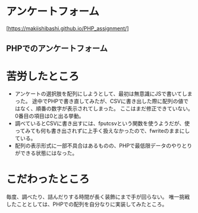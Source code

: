 # アンケートフォーム
[https://makiishibashi.github.io/PHP_assignment/]
## PHPでのアンケートフォーム    

# 苦労したところ
- アンケートの選択肢を配列にしようとして、最初は無意識にJSで書いてしまった。
途中でPHPで書き直してみたが、CSVに書き出した際に配列の値ではなく、順番の数字が表示されてしまった。
ここはまだ修正できていない。0番目の項目は0と出る挙動。
- 調べているとCSVに書き出すには、fputcsvという関数を使うようだが、使ってみても何も書き出されずに上手く扱えなかったので、fwriteのままにしている。
- 配列の表示形式に一部不具合はあるものの、PHPで最低限データのやりとりができる状態にはなった。

# こだわったところ
毎度、調べたり、詰んだりする時間が長く装飾にまで手が回らない。
唯一挑戦したこととしては、PHPでの配列を自分なりに実装してみたところ。
